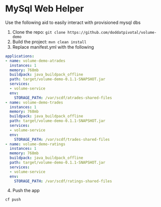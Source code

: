 # MySql Web Helper

Use the following aid to easily interact with provisioned mysql dbs

1. Clone the repo: `git clone https://github.com/doddatpivotal/volume-demo`
2. Build the project: `mvn clean install`
3. Replace manifest.yml with the following

```yaml
applications:
- name: volume-demo-atrades
  instances: 1
  memory: 768mb
  buildpack: java_buildpack_offline
  path: target/volume-demo-0.1.1-SNAPSHOT.jar
  services:
  - volume-service
  env:
    STORAGE_PATH: /var/scdf/atrades-shared-files
- name: volume-demo-trades
  instances: 1
  memory: 768mb
  buildpack: java_buildpack_offline
  path: target/volume-demo-0.1.1-SNAPSHOT.jar
  services:
  - volume-service
  env:
    STORAGE_PATH: /var/scdf/trades-shared-files
- name: volume-demo-ratings
  instances: 1
  memory: 768mb
  buildpack: java_buildpack_offline
  path: target/volume-demo-0.1.1-SNAPSHOT.jar
  services:
  - volume-service
  env:
    STORAGE_PATH: /var/scdf/ratings-shared-files
```
4. Push the app
```bash
cf push
```